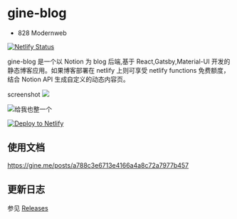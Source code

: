 # gine-blog

- 828 Modernweb

[![Netlify Status](https://api.netlify.com/api/v1/badges/c9191dcb-f9c1-4b8c-8ec7-fbca94456c84/deploy-status)](https://app.netlify.com/sites/gine/deploys)

gine-blog 是一个以 Notion 为 blog 后端,基于 React,Gatsby,Material-UI 开发的静态博客应用。如果博客部署在 netlify 上则可享受 netlify functions 免费额度，结合 Notion API 生成自定义的动态内容页。

screenshot
![](https://www.notion.so/image/https%3A%2F%2Fs3-us-west-2.amazonaws.com%2Fsecure.notion-static.com%2F56495b11-eb1f-43b2-bef9-9a84c9822251%2Fs3.png?width=3840)


![给我也整一个](https://www.notion.so/image/https%3A%2F%2Fs3-us-west-2.amazonaws.com%2Fsecure.notion-static.com%2F4ba891b7-e685-40fa-89ee-0b8dd206b8a9%2Fnse-1761695606568594205-852524620.jpg?width=150)

<a href="https://app.netlify.com/start/deploy?repository=https://github.com/mayneyao/gine-blog" target="_blank"><img src="https://www.netlify.com/img/deploy/button.svg" alt="Deploy to Netlify"></a>


## 使用文档

https://gine.me/posts/a788c3e6713e4166a4a8c72a7977b457

## 更新日志

参见 [Releases](https://github.com/mayneyao/gine-blog/releases)
